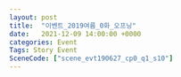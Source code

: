 ```yaml
---
layout: post
title:  "이벤트_2019여름_0화_오프닝"
date:   2021-12-09 14:00:00 +0000
categories: Event
Tags: Story Event
SceneCode: ["scene_evt190627_cp0_q1_s10"]
---
```

